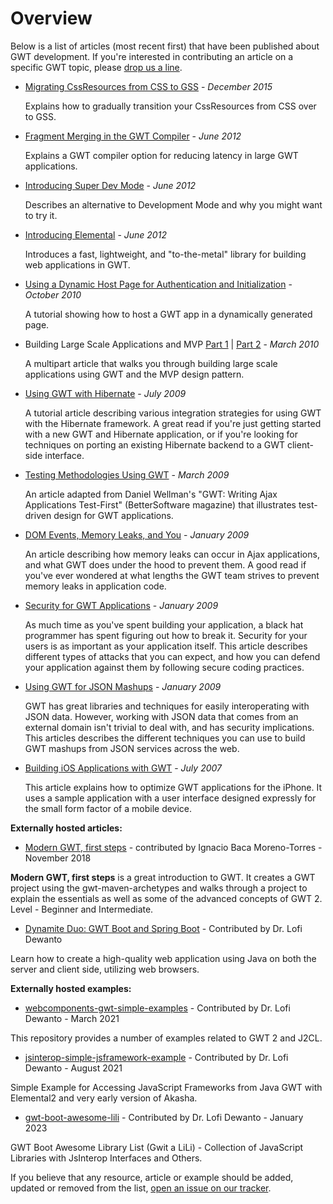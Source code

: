 # Overview

Below is a list of articles (most recent first) that have been published about GWT development. If you're interested in contributing an article on a specific GWT topic,
 please [drop us a line](http://groups.google.com/group/Google-Web-Toolkit/post?sendowner=1&_done=/group/Google-Web-Toolkit/about%3F&).

*   [Migrating CssResources from CSS to GSS](gss_migration.html) - _December 2015_

    Explains how to gradually transition your CssResources from CSS over to GSS.

*   [Fragment Merging in the GWT Compiler](fragment_merging.html) - _June 2012_

     Explains a GWT compiler option for reducing latency in large GWT applications.

*   [Introducing Super Dev Mode](superdevmode.html) - _June 2012_

     Describes an alternative to Development Mode and why you might want to try it.

*   [Introducing Elemental](elemental.html) - _June 2012_

     Introduces a fast, lightweight, and "to-the-metal" library for building web applications in GWT.

*   [Using a Dynamic Host Page for Authentication and Initialization](dynamic_host_page.html) - _October 2010_

     A tutorial showing how to host a GWT app in a dynamically generated page.

*   Building Large Scale Applications and MVP [Part 1](mvp-architecture.html) | [Part 2](mvp-architecture-2.html) - _March 2010_

     A multipart article that walks you through building large scale applications using GWT and the MVP design pattern.

*   [Using GWT with Hibernate](using_gwt_with_hibernate.html) - _July 2009_

     A tutorial article describing various integration strategies for using GWT with the Hibernate framework. A great read if you're just getting started with a new GWT and Hibernate application, or if you're looking for techniques on porting an existing Hibernate backend to a GWT client-side interface.

*   [Testing Methodologies Using GWT](testing_methodologies_using_gwt.html) - _March 2009_

     An article adapted from Daniel Wellman's "GWT: Writing Ajax Applications Test-First" (BetterSoftware magazine) that illustrates test-driven design for GWT applications.

*   [DOM Events, Memory Leaks, and You](dom_events_memory_leaks_and_you.html) - _January 2009_

     An article describing how memory leaks can occur in Ajax applications, and what GWT does under the hood to prevent them. A good read if you've ever
wondered at what lengths the GWT team strives to prevent memory leaks in application code.

*   [Security for GWT Applications](security_for_gwt_applications.html) - _January 2009_

     As much time as you've spent building your application, a black hat programmer has spent figuring out how to break it. Security for your users is as important
as your application itself. This article describes different types of attacks that you can expect, and how you can defend your application against
them by following secure coding practices.

*   [Using GWT for JSON Mashups](using_gwt_for_json_mashups.html) - _January 2009_

    GWT has great libraries and techniques for easily interoperating with JSON data. However, working with JSON data that comes from an external domain
isn't trivial to deal with, and has security implications. This articles describes the different techniques you can use to build GWT mashups from
JSON services across the web.

*   [Building iOS Applications with GWT](gwt-iphone.html) - _July 2007_

    This article explains how to optimize GWT applications for the iPhone.
       It uses a sample application with a user interface designed expressly for the small form factor of a mobile device.

**Externally hosted articles:**

*   [Modern GWT, first steps](https://dev.to/ibaca/modern-gwt-first-steps-509k) - contributed by Ignacio Baca Moreno-Torres - November 2018

**Modern GWT, first steps** is a great introduction to GWT. It creates a GWT project using the gwt-maven-archetypes and walks through a project to explain the essentials as well as some of the advanced concepts of GWT 2. Level - Beginner and Intermediate. 

*   [Dynamite Duo: GWT Boot and Spring Boot](https://medium.com/geekculture/dynamite-duo-gwt-boot-and-spring-boot-e5a966782344) - Contributed by Dr. Lofi Dewanto

Learn how to create a high-quality web application using Java on both the server and client side, utilizing web browsers.

**Externally hosted examples:**

* [webcomponents-gwt-simple-examples](https://github.com/lofidewanto/webcomponents-gwt-simple-examples) - Contributed by Dr. Lofi Dewanto - March 2021

This repository provides a number of examples related to GWT 2 and J2CL.

* [jsinterop-simple-jsframework-example](https://github.com/lofidewanto/jsinterop-simple-jsframework-example) - Contributed by Dr. Lofi Dewanto - August 2021

Simple Example for Accessing JavaScript Frameworks from Java GWT with Elemental2 and very early version of Akasha.

* [gwt-boot-awesome-lili](https://github.com/gwtboot/gwt-boot-awesome-lili) - Contributed by Dr. Lofi Dewanto - January 2023

GWT Boot Awesome Library List (Gwit a LiLi) - Collection of JavaScript Libraries with JsInterop Interfaces and Others.

If you believe that any resource, article or example should be added, updated or removed from the list, [open an issue
on our tracker](https://github.com/gwtproject/gwt-site/issues/new/choose).